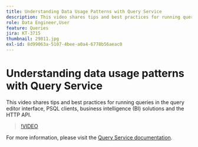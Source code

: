 ```yaml
---
title: Understanding Data Usage Patterns with Query Service
description: This video shares tips and best practices for running queries in the query editor interface, PSQL clients, business intelligence (BI) solutions and the HTTP API.
role: Data Engineer,User
feature: Queries
jira: KT-3715
thumbnail: 29811.jpg
exl-id: 8d99063a-5107-4bee-a0a4-6778b56aeac0
---
```

# Understanding data usage patterns with Query Service

This video shares tips and best practices for running queries in the query editor interface, PSQL clients, business intelligence (BI) solutions and the HTTP API.

>[!VIDEO](https://video.tv.adobe.com/v/29811?quality=12&learn=on)

For  more information, please visit the [Query Service documentation](https://experienceleague.adobe.com/docs/experience-platform/query/home.html).
